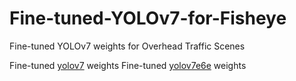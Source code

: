 # Fine-tuned-YOLOv7-for-Fisheye
Fine-tuned YOLOv7 weights for Overhead Traffic Scenes

Fine-tuned [yolov7](https://drive.google.com/file/d/1Hs6KSQuMZReEjWgKdP4FOO8CMRCxON5T/view?usp=drive_link) weights
Fine-tuned [yolov7e6e](https://drive.google.com/file/d/1pN1RuWFBvOzbvpHDHC3qQbLYVlG3G4cl/view?usp=drive_link) weights
